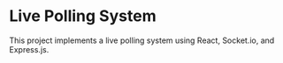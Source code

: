 # Live Polling System

This project implements a live polling system using React, Socket.io, and Express.js.